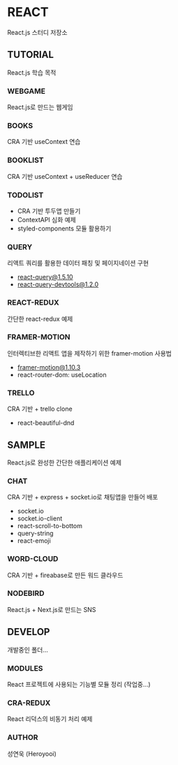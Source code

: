 # REACT
React.js 스터디 저장소


## TUTORIAL
React.js 학습 목적

### WEBGAME
React.js로 만드는 웹게임

### BOOKS
CRA 기반 useContext 연습

### BOOKLIST
CRA 기반 useContext + useReducer 연습

### TODOLIST
- CRA 기반 투두앱 만들기
- ContextAPI 심화 예제
- styled-components 모듈 활용하기

### QUERY
리액트 쿼리를 활용한 데이터 패칭 및 페이지네이션 구현<br />
- react-query@1.5.10
- react-query-devtools@1.2.0

### REACT-REDUX
간단한 react-redux 예제

### FRAMER-MOTION
인터렉티브한 리액트 앱을 제작하기 위한 framer-motion 사용법<br />
- framer-motion@1.10.3
- react-router-dom: useLocation

### TRELLO
CRA 기반 + trello clone<br />
- react-beautiful-dnd


## SAMPLE
React.js로 완성한 간단한 애플리케이션 예제

### CHAT
CRA 기반 + express + socket.io로 채팅앱을 만들어 배포<br />
- socket.io
- socket.io-client
- react-scroll-to-bottom
- query-string
- react-emoji

### WORD-CLOUD
CRA 기반 + fireabase로 만든 워드 클라우드

### NODEBIRD
React.js + Next.js로 만드는 SNS


## DEVELOP
개발중인 폴더...

### MODULES
React 프로젝트에 사용되는 기능별 모듈 정리 (작업중...)

### CRA-REDUX
React 리덕스의 비동기 처리 예제


### AUTHOR
성연욱 (Heroyooi)